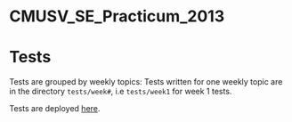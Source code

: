 CMUSV_SE_Practicum_2013
=======================

# Tests

Tests are grouped by weekly topics:
	Tests written for one weekly topic are in the directory `tests/week#`, i.e `tests/week1` for week 1 tests.
	
Tests are deployed [here](http://ec2-54-215-135-205.us-west-1.compute.amazonaws.com/se_practicum_13/).
